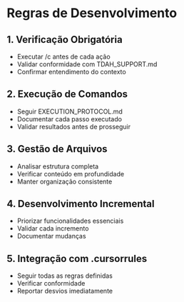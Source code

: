 # Regras de Desenvolvimento

## 1. Verificação Obrigatória
- Executar /c antes de cada ação
- Validar conformidade com TDAH_SUPPORT.md
- Confirmar entendimento do contexto

## 2. Execução de Comandos
- Seguir EXECUTION_PROTOCOL.md
- Documentar cada passo executado
- Validar resultados antes de prosseguir

## 3. Gestão de Arquivos
- Analisar estrutura completa
- Verificar conteúdo em profundidade
- Manter organização consistente

## 4. Desenvolvimento Incremental
- Priorizar funcionalidades essenciais
- Validar cada incremento
- Documentar mudanças

## 5. Integração com .cursorrules
- Seguir todas as regras definidas
- Verificar conformidade
- Reportar desvios imediatamente 
